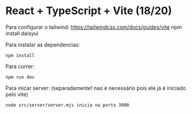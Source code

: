 # React + TypeScript + Vite (18/20)

Para configurar o tailwind:
  https://tailwindcss.com/docs/guides/vite
  npm install daisyui

Para instalar as dependencias:
```
npm install
```

Para correr:
```
npm run dev
```

Para inicar server: (separadamente! nao é necessário pois ele já é iniciado pelo vite)
```
node src/server/server.mjs inicia na porta 3000
```

